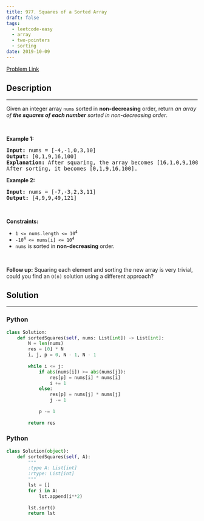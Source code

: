 ```yaml
---
title: 977. Squares of a Sorted Array
draft: false
tags: 
  - leetcode-easy
  - array
  - two-pointers
  - sorting
date: 2019-10-09
---
```


[Problem Link](https://leetcode.com/problems/squares-of-a-sorted-array/)

## Description

---
<p>Given an integer array <code>nums</code> sorted in <strong>non-decreasing</strong> order, return <em>an array of <strong>the squares of each number</strong> sorted in non-decreasing order</em>.</p>

<p>&nbsp;</p>
<p><strong class="example">Example 1:</strong></p>

<pre>
<strong>Input:</strong> nums = [-4,-1,0,3,10]
<strong>Output:</strong> [0,1,9,16,100]
<strong>Explanation:</strong> After squaring, the array becomes [16,1,0,9,100].
After sorting, it becomes [0,1,9,16,100].
</pre>

<p><strong class="example">Example 2:</strong></p>

<pre>
<strong>Input:</strong> nums = [-7,-3,2,3,11]
<strong>Output:</strong> [4,9,9,49,121]
</pre>

<p>&nbsp;</p>
<p><strong>Constraints:</strong></p>

<ul>
	<li><code><span>1 &lt;= nums.length &lt;= </span>10<sup>4</sup></code></li>
	<li><code>-10<sup>4</sup> &lt;= nums[i] &lt;= 10<sup>4</sup></code></li>
	<li><code>nums</code> is sorted in <strong>non-decreasing</strong> order.</li>
</ul>

<p>&nbsp;</p>
<strong>Follow up:</strong> Squaring each element and sorting the new array is very trivial, could you find an <code>O(n)</code> solution using a different approach?

## Solution

---
### Python
``` py title='squares-of-a-sorted-array'
class Solution:
    def sortedSquares(self, nums: List[int]) -> List[int]:
        N = len(nums)
        res = [0] * N
        i, j, p = 0, N - 1, N - 1
        
        while i <= j:
            if abs(nums[i]) >= abs(nums[j]):
                res[p] = nums[i] * nums[i]
                i += 1
            else:
                res[p] = nums[j] * nums[j]
                j -= 1
            
            p -= 1
        
        return res
```
### Python
``` py title='squares-of-a-sorted-array'
class Solution(object):
    def sortedSquares(self, A):
        """
        :type A: List[int]
        :rtype: List[int]
        """
        lst = []
        for i in A:
            lst.append(i**2)
        
        lst.sort()
        return lst
            
```

